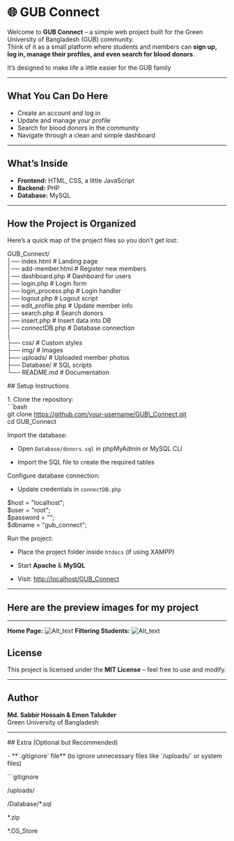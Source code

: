 # **🌐 GUB Connect**

Welcome to **GUB Connect**  – a simple web project built for the Green University of Bangladesh (GUB) community.  
Think of it as a small platform where students and members can **sign up, log in, manage their profiles, and even search for blood donors**.

It’s designed to make life a little easier for the GUB family 

---

## **What You Can Do Here**

* Create an account and log in   
* Update and manage your profile   
* Search for blood donors in the community   
* Navigate through a clean and simple dashboard 

---

## **What’s Inside**

* **Frontend:** HTML, CSS, a little JavaScript  
* **Backend:** PHP  
* **Database:** MySQL

---

## **How the Project is Organized**

Here’s a quick map of the project files so you don’t get lost:

GUB\_Connect/  
 │── index.html \# Landing page  
 │── add-member.html \# Register new members  
 │── dashboard.php \# Dashboard for users  
 │── login.php \# Login form  
 │── login\_process.php \# Login handler  
 │── logout.php \# Logout script  
 │── edit\_profile.php \# Update member info  
 │── search.php \# Search donors  
 │── insert.php \# Insert data into DB  
 │── connectDB.php \# Database connection  
 │  
 ├── css/ \# Custom styles  
 ├── img/ \# Images  
 ├── uploads/ \# Uploaded member photos  
 ├── Database/ \# SQL scripts  
 └── README.md \# Documentation

\#\#  Setup Instructions

1\. Clone the repository:  
   \`\`\`bash  
   git clone https://github.com/your-username/GUB\_Connect.git  
   cd GUB\_Connect

Import the database:

* Open `Database/donors.sql` in phpMyAdmin or MySQL CLI

* Import the SQL file to create the required tables

Configure database connection:

* Update credentials in `connectDB.php`

$host \= "localhost";  
$user \= "root";  
$password \= "";  
$dbname \= "gub\_connect";

Run the project:

* Place the project folder inside `htdocs` (if using XAMPP)

* Start **Apache** & **MySQL**

* Visit: [http://localhost/GUB\_Connect](http://localhost/GUB_Connect)

---

## **Here are the preview images for my project**

---

**Home Page:**
![Alt_text](https://drive.google.com/file/d/1wcWLJvqXLE3wTyuVz43IksNWR3pqsQjX/view?usp=drive_link)
**Filtering Students:**
![Alt_text](https://drive.google.com/file/d/1tMJlpOijBywWisI2--0HAFrFgI6d048s/view?usp=drive_link)
## **License**

This project is licensed under the **MIT License** – feel free to use and modify.

---

## **Author**

**Md. Sabbir Hossain & Emon Talukder**  
Green University of Bangladesh

---

\#\# Extra (Optional but Recommended)

\- \*\*\`.gitignore\` file\*\* (to ignore unnecessary files like \`/uploads/\` or system files)

   \`\`\`gitignore

   /uploads/

   /Database/\*.sql

   \*.zip

   \*.DS\_Store

